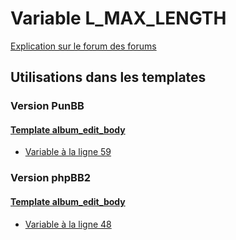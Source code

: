 # Variable L_MAX_LENGTH
[Explication sur le forum des forums](http://forum.forumactif.com/t294113-listing-des-variables#L_MAX_LENGTH)
## Utilisations dans les templates
### Version PunBB
#### [Template album_edit_body](punbb/album_edit_body.md)
* [Variable à la ligne 59](../punbb/album_edit_body.tpl#L59)
### Version phpBB2
#### [Template album_edit_body](subsilver/album_edit_body.md)
* [Variable à la ligne 48](../subsilver/album_edit_body.tpl#L48)